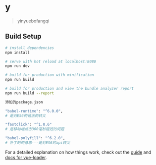 # y

> yinyuebofangqi

## Build Setup

``` bash
# install dependencies
npm install

# serve with hot reload at localhost:8080
npm run dev

# build for production with minification
npm run build

# build for production and view the bundle analyzer report
npm run build --report

添加的package.json

"babel-runtime": "^6.0.0",
# 是对ES6的语法的转义

"fastclick": "^1.0.6"
# 是移动端点击300毫秒延迟的问题

"babel-polyfill": "^6.2.0",
# 补丁的的意思---是对ES6的api转义
```

For a detailed explanation on how things work, check out the [guide](http://vuejs-templates.github.io/webpack/) and [docs for vue-loader](http://vuejs.github.io/vue-loader).
